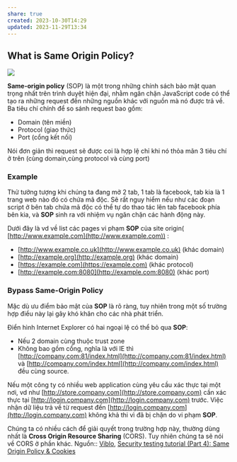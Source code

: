 ```yaml
---
share: true
created: 2023-10-30T14:29
updated: 2023-11-29T13:34
---
```


## What is Same Origin Policy?

![](https://images.viblo.asia/9c0d86ff-0393-43e0-9109-80fe89fb7d2b.jpeg)

**Same-origin policy** (SOP) là một trong những chính sách bảo mật quan trọng nhất trên trình duyệt hiện đại, nhằm ngăn chặn JavaScript code có thể tạo ra những request đến những nguồn khác với nguồn mà nó được trả về. Ba tiêu chí chính để so sánh request bao gồm:

- Domain (tên miền)
- Protocol (giao thức)
- Port (cổng kết nối)

Nói đơn giản thì request sẽ được coi là hợp lệ chỉ khi nó thỏa mãn 3 tiêu chí ở trên (cùng domain,cùng protocol và cùng port)

### Example

Thử tưởng tượng khi chúng ta đang mở 2 tab, 1 tab là facebook, tab kia là 1 trang web nào đó có chứa mã độc. Sẽ rất nguy hiểm nếu như các đoạn script ở bên tab chứa mã độc có thể tự do thao tác lên tab facebook phía bên kia, và **SOP** sinh ra với nhiệm vụ ngăn chặn các hành động này.

Dưới đây là vd về list các pages vi phạm **SOP** của site origin( [http://www.example.com](http://www.example.com)) :

- [http://www.example.co.uk](http://www.example.co.uk) (khác domain)
- [http://example.org](http://example.org) (khác domain)
- [https://example.com](https://example.com) (khác protocol)
- [http://example.com:8080](http://example.com:8080) (khác port)

### Bypass Same-Origin Policy

Mặc dù ưu điểm bảo mật của **SOP** là rõ ràng, tuy nhiên trong một số trường hợp điều này lại gây khó khăn cho các nhà phát triển.

Điển hình Internet Explorer có hai ngoại lệ có thể bỏ qua **SOP**:

- Nếu 2 domain cùng thuộc trust zone
- Không bao gồm cổng, nghĩa là với IE thì [http://company.com:81/index.html](http://company.com:81/index.html) và [http://company.com/index.html](http://company.com/index.html) đều cùng source.

Nếu một công ty có nhiều web application cùng yêu cầu xác thực tại một nơi, vd như [http://store.company.com](http://store.company.com) cần xác thực tại [http://login.company.com](http://login.company.com) trước. Việc nhận dữ liệu trả về từ request đến [http://login.company.com](http://login.company.com) không khả thi vì đã bị chặn do vi phạm **SOP**.

Chúng ta có nhiều cách để giải quyết trong trường hợp này, thường dùng nhất là **Cross Origin Resource Sharing** (CORS). Tuy nhiên chúng ta sẽ nói về CORS ở phần khác.
Nguồn:: [Viblo](../%CE%9E%20Ngu%E1%BB%93n%20v%C3%A0%20t%C3%A0i%20nguy%C3%AAn%20h%E1%BB%97%20tr%E1%BB%A3/%CE%9E%20Ngu%E1%BB%93n/Viblo.md), [Security testing tutorial (Part 4): Same Origin Policy & Cookies](https://viblo.asia/p/security-testing-tutorial-part-4-same-origin-policy-cookies-bWrZnOLwlxw)